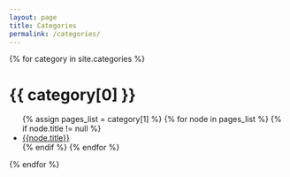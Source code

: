 ```yaml
---
layout: page
title: Categories
permalink: /categories/
---
```


{% for category in site.categories %} 
  <h1 id='{{ category[0] }}-ref'>{{ category[0] }}</h1>
  <ul>
  {% assign pages_list = category[1] %}  
 	{% for node in pages_list %}
    {% if node.title != null %}
      	<li class="related-posts"><a href="{{ BASE_PATH }}{{node.url}}">{{node.title}}</a></li>
    {% endif %}
  {% endfor %}
  </ul>
{% endfor %}

